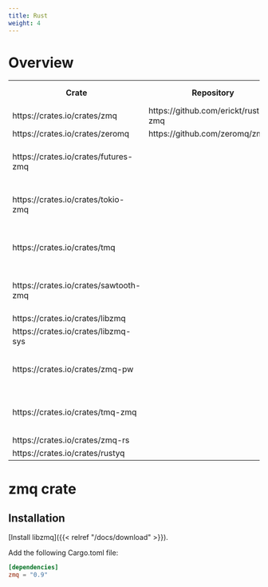 ```yaml
---
title: Rust
weight: 4
---
```


# Overview

<table>
  <tr><th>Crate</th><th>Repository</th><th>Examples</th><th>ZMTP engine</th><th>Description</th></tr>
  <tr>
    <td>https://crates.io/crates/zmq</td>
    <td>https://github.com/erickt/rust-zmq</td>
    <td>https://github.com/erickt/rust-zmq/tree/master/examples</td>
    <td>libzmq</td>
    <td></td>
  </tr>
  <tr>
    <td>https://crates.io/crates/zeromq</td>
    <td>https://github.com/zeromq/zmq.rs</td>
    <td></td>
    <td>custom</td>
    <td></td>
  </tr>
  <tr>
    <td>https://crates.io/crates/futures-zmq</td>
    <td></td>
    <td></td>
    <td>libzmq (via zmq crate)</td>
    <td></td>
  </tr>
  <tr>
    <td>https://crates.io/crates/tokio-zmq</td>
    <td></td>
    <td></td>
    <td>libzmq (via zmq crate)</td>
    <td></td>
  </tr>
  <tr>
    <td>https://crates.io/crates/tmq</td>
    <td></td>
    <td></td>
    <td>libzmq (via zmq crate)</td>
    <td></td>
  </tr>
  <tr>
    <td>https://crates.io/crates/sawtooth-zmq</td>
    <td></td>
    <td></td>
    <td>libzmq (via zmq crate)</td>
    <td></td>
  </tr>
  <tr>
    <td>https://crates.io/crates/libzmq</td>
    <td></td>
    <td></td>
    <td>libzmq</td>
    <td></td>
  </tr>
  <tr>
    <td>https://crates.io/crates/libzmq-sys</td>
    <td></td>
    <td></td>
    <td>libzmq</td>
    <td></td>
  </tr>
  <tr>
    <td>https://crates.io/crates/zmq-pw</td>
    <td></td>
    <td></td>
    <td>libzmq</td>
    <td>Looks similar to sawtooth-zmq??</td>
  </tr>
  <tr>
    <td>https://crates.io/crates/tmq-zmq</td>
    <td></td>
    <td></td>
    <td>libzmq</td>
    <td>Looks similar to sawtooth-zmq??</td>
  </tr>
  <tr>
    <td>https://crates.io/crates/zmq-rs</td>
    <td></td>
    <td></td>
    <td>libzmq</td>
    <td></td>
  </tr>
  <tr>
    <td>https://crates.io/crates/rustyq</td>
    <td></td>
    <td></td>
    <td>custom</td>
    <td></td>
  </tr>
  
</table>

# zmq crate

## Installation

[Install libzmq]({{< relref "/docs/download" >}}).

Add the following Cargo.toml file:

```toml
[dependencies]
zmq = "0.9"
```

